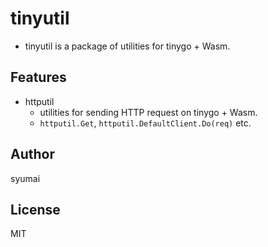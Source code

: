 # tinyutil

- tinyutil is a package of utilities for tinygo + Wasm.

## Features

* httputil
  - utilities for sending HTTP request on tinygo + Wasm.
  - `httputil.Get`, `httputil.DefaultClient.Do(req)` etc.

## Author

syumai

## License

MIT
